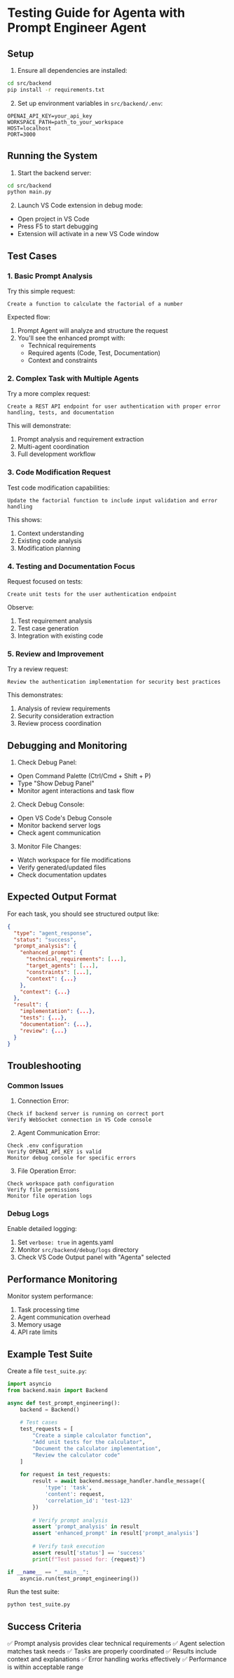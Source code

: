 # Testing Guide for Agenta with Prompt Engineer Agent

## Setup

1. Ensure all dependencies are installed:
```bash
cd src/backend
pip install -r requirements.txt
```

2. Set up environment variables in `src/backend/.env`:
```env
OPENAI_API_KEY=your_api_key
WORKSPACE_PATH=path_to_your_workspace
HOST=localhost
PORT=3000
```

## Running the System

1. Start the backend server:
```bash
cd src/backend
python main.py
```

2. Launch VS Code extension in debug mode:
- Open project in VS Code
- Press F5 to start debugging
- Extension will activate in a new VS Code window

## Test Cases

### 1. Basic Prompt Analysis

Try this simple request:
```
Create a function to calculate the factorial of a number
```

Expected flow:
1. Prompt Agent will analyze and structure the request
2. You'll see the enhanced prompt with:
   - Technical requirements
   - Required agents (Code, Test, Documentation)
   - Context and constraints

### 2. Complex Task with Multiple Agents

Try a more complex request:
```
Create a REST API endpoint for user authentication with proper error handling, tests, and documentation
```

This will demonstrate:
1. Prompt analysis and requirement extraction
2. Multi-agent coordination
3. Full development workflow

### 3. Code Modification Request

Test code modification capabilities:
```
Update the factorial function to include input validation and error handling
```

This shows:
1. Context understanding
2. Existing code analysis
3. Modification planning

### 4. Testing and Documentation Focus

Request focused on tests:
```
Create unit tests for the user authentication endpoint
```

Observe:
1. Test requirement analysis
2. Test case generation
3. Integration with existing code

### 5. Review and Improvement

Try a review request:
```
Review the authentication implementation for security best practices
```

This demonstrates:
1. Analysis of review requirements
2. Security consideration extraction
3. Review process coordination

## Debugging and Monitoring

1. Check Debug Panel:
- Open Command Palette (Ctrl/Cmd + Shift + P)
- Type "Show Debug Panel"
- Monitor agent interactions and task flow

2. Check Debug Console:
- Open VS Code's Debug Console
- Monitor backend server logs
- Check agent communication

3. Monitor File Changes:
- Watch workspace for file modifications
- Verify generated/updated files
- Check documentation updates

## Expected Output Format

For each task, you should see structured output like:

```json
{
  "type": "agent_response",
  "status": "success",
  "prompt_analysis": {
    "enhanced_prompt": {
      "technical_requirements": [...],
      "target_agents": [...],
      "constraints": [...],
      "context": {...}
    },
    "context": {...}
  },
  "result": {
    "implementation": {...},
    "tests": {...},
    "documentation": {...},
    "review": {...}
  }
}
```

## Troubleshooting

### Common Issues

1. Connection Error:
```
Check if backend server is running on correct port
Verify WebSocket connection in VS Code console
```

2. Agent Communication Error:
```
Check .env configuration
Verify OPENAI_API_KEY is valid
Monitor debug console for specific errors
```

3. File Operation Error:
```
Check workspace path configuration
Verify file permissions
Monitor file operation logs
```

### Debug Logs

Enable detailed logging:
1. Set `verbose: true` in agents.yaml
2. Monitor `src/backend/debug/logs` directory
3. Check VS Code Output panel with "Agenta" selected

## Performance Monitoring

Monitor system performance:
1. Task processing time
2. Agent communication overhead
3. Memory usage
4. API rate limits

## Example Test Suite

Create a file `test_suite.py`:

```python
import asyncio
from backend.main import Backend

async def test_prompt_engineering():
    backend = Backend()
    
    # Test cases
    test_requests = [
        "Create a simple calculator function",
        "Add unit tests for the calculator",
        "Document the calculator implementation",
        "Review the calculator code"
    ]
    
    for request in test_requests:
        result = await backend.message_handler.handle_message({
            'type': 'task',
            'content': request,
            'correlation_id': 'test-123'
        })
        
        # Verify prompt analysis
        assert 'prompt_analysis' in result
        assert 'enhanced_prompt' in result['prompt_analysis']
        
        # Verify task execution
        assert result['status'] == 'success'
        print(f"Test passed for: {request}")

if __name__ == "__main__":
    asyncio.run(test_prompt_engineering())
```

Run the test suite:
```bash
python test_suite.py
```

## Success Criteria

✅ Prompt analysis provides clear technical requirements
✅ Agent selection matches task needs
✅ Tasks are properly coordinated
✅ Results include context and explanations
✅ Error handling works effectively
✅ Performance is within acceptable range
